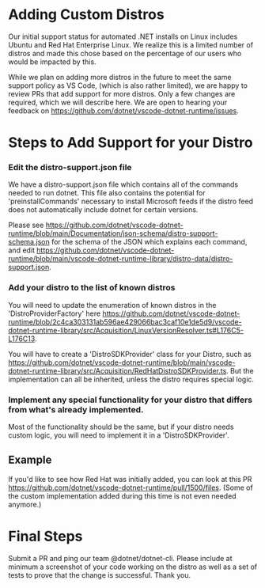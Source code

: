 # Adding Custom Distros

Our initial support status for automated .NET installs on Linux includes Ubuntu and Red Hat Enterprise Linux. We realize this is a limited number of distros and made this chose based on the percentage of our users who would be impacted by this.

While we plan on adding more distros in the future to meet the same support policy as VS Code, (which is also rather limited), we are happy to review PRs that add support for more distros. Only a few changes are required, which we will describe here. We are open to hearing your feedback on https://github.com/dotnet/vscode-dotnet-runtime/issues.

# Steps to Add Support for your Distro

### Edit the distro-support.json file

We have a distro-support.json file which contains all of the commands needed to run dotnet. This file also contains the potential for 'preinstallCommands' necessary to install Microsoft feeds if the distro feed does not automatically include dotnet for certain versions.

Please see https://github.com/dotnet/vscode-dotnet-runtime/blob/main/Documentation/json-schema/distro-support-schema.json for the schema of the JSON which explains each command, and edit https://github.com/dotnet/vscode-dotnet-runtime/blob/main/vscode-dotnet-runtime-library/distro-data/distro-support.json.

### Add your distro to the list of known distros

You will need to update the enumeration of known distros in the 'DistroProviderFactory' here https://github.com/dotnet/vscode-dotnet-runtime/blob/2c4ca303131ab596ae429066bac3caf10e1de5d9/vscode-dotnet-runtime-library/src/Acquisition/LinuxVersionResolver.ts#L176C5-L176C13.

You will have to create a 'DistroSDKProvider' class for your Distro, such as https://github.com/dotnet/vscode-dotnet-runtime/blob/main/vscode-dotnet-runtime-library/src/Acquisition/RedHatDistroSDKProvider.ts. But the implementation can all be inherited, unless the distro requires special logic.

### Implement any special functionality for your distro that differs from what's already implemented.

Most of the functionality should be the same, but if your distro needs custom logic, you will need to implement it in a 'DistroSDKProvider'.

## Example

If you'd like to see how Red Hat was initially added, you can look at this PR https://github.com/dotnet/vscode-dotnet-runtime/pull/1500/files. (Some of the custom implementation added during this time is not even needed anymore.)

# Final Steps

Submit a PR and ping our team @dotnet/dotnet-cli.
Please include at minimum a screenshot of your code working on the distro as well as a set of tests to prove that the change is successful. Thank you.
